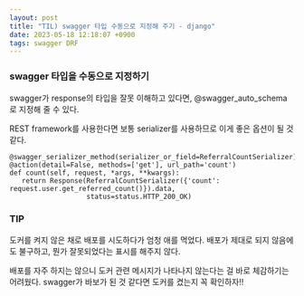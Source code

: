 ```yaml
---
layout: post
title: "TIL) swagger 타입 수동으로 지정해 주기 - django"
date: 2023-05-18 12:18:07 +0900
tags: swagger DRF
---
```


### swagger 타입을 수동으로 지정하기

swagger가 response의 타입을 잘못 이해하고 있다면, @swagger_auto_schema로 지정해 줄 수 있다.

REST framework를 사용한다면 보통 serializer를 사용하므로 이게 좋은 옵션이 될 것 같다.

```
@swagger_serializer_method(serializer_or_field=ReferralCountSerializer)
@action(detail=False, methods=['get'], url_path='count')
def count(self, request, *args, **kwargs):
   return Response(ReferralCountSerializer({'count': request.user.get_referred_count()}).data,
                   status=status.HTTP_200_OK)
```

### TIP

도커를 켜지 않은 채로 배포를 시도하다가 엄청 애를 먹었다.
배포가 제대로 되지 않음에도 불구하고, 뭔가 잘못되었다는 표시를 해주지 않다.

배포를 자주 하지는 않으니 도커 관련 메시지가 나타나지 않는다는 걸 바로 체감하기는 어려웠다.
swagger가 바보가 된 것 같다면 도커를 켰는지 꼭 확인하자!!
